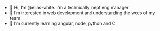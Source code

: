 - 👋 Hi, I’m @elias-white. I'm a technically inept eng manager
- 👀 I’m interested in web development and understanding the woes of my team
- 🌱 I’m currently learning angular, node, python and C

